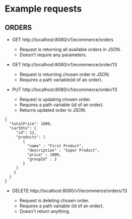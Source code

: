 # Example requests

## ORDERS

- GET http://localhost:8080/v1/ecommerce/orders

    - Request is returning all available orders in JSON. 
    - Doesn't require any parameters.


- GET http://localhost:8080/v1/ecommerce/order/13

    - Request is returning chosen order in JSON. 
    - Requires a path variable(id of an order).


- PUT http://localhost:8080/v1/ecommerce/order/13

    - Request is updating chosen order. 
    - Requires a path variable (id of an order).
    - Returns updated order in JSON.
```
{
  "totalPrice": 1000, 
  "cartDto": {
     "id": 12, 
     "products": [
        {
          "name" : "First Product",
          "description" : "Super Product",
          "price" : 1000,
          "groupId" : 2
        }
     ]
    }
  }
}
```

- DELETE http://localhost:8080/v1/ecommerce/orders/13

    - Request is deleting chosen order. 
    - Requires a path variable (id of an order). 
    - Doesn't return anything.

